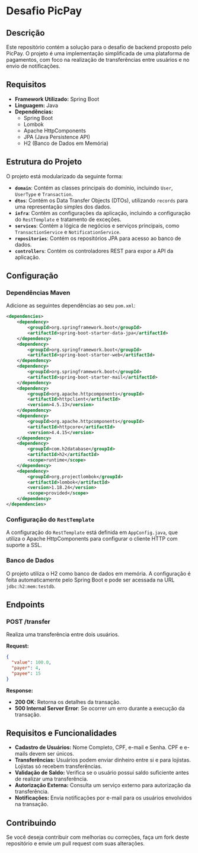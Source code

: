
# Desafio PicPay

## Descrição

Este repositório contém a solução para o desafio de backend proposto pelo PicPay. O projeto é uma implementação simplificada de uma plataforma de pagamentos, com foco na realização de transferências entre usuários e no envio de notificações.

## Requisitos

- **Framework Utilizado:** Spring Boot
- **Linguagem:** Java
- **Dependências:**
  - Spring Boot
  - Lombok
  - Apache HttpComponents
  - JPA (Java Persistence API)
  - H2 (Banco de Dados em Memória)

## Estrutura do Projeto

O projeto está modularizado da seguinte forma:

- **`domain`**: Contém as classes principais do domínio, incluindo `User`, `UserType` e `Transaction`.
- **`dtos`**: Contém os Data Transfer Objects (DTOs), utilizando `records` para uma representação simples dos dados.
- **`infra`**: Contém as configurações da aplicação, incluindo a configuração do `RestTemplate` e tratamento de exceções.
- **`services`**: Contém a lógica de negócios e serviços principais, como `TransactionService` e `NotificationService`.
- **`repositories`**: Contém os repositórios JPA para acesso ao banco de dados.
- **`controllers`**: Contém os controladores REST para expor a API da aplicação.

## Configuração

### Dependências Maven

Adicione as seguintes dependências ao seu `pom.xml`:

```xml
<dependencies>
    <dependency>
        <groupId>org.springframework.boot</groupId>
        <artifactId>spring-boot-starter-data-jpa</artifactId>
    </dependency>
    <dependency>
        <groupId>org.springframework.boot</groupId>
        <artifactId>spring-boot-starter-web</artifactId>
    </dependency>
    <dependency>
        <groupId>org.springframework.boot</groupId>
        <artifactId>spring-boot-starter-mail</artifactId>
    </dependency>
    <dependency>
        <groupId>org.apache.httpcomponents</groupId>
        <artifactId>httpclient</artifactId>
        <version>4.5.13</version>
    </dependency>
    <dependency>
        <groupId>org.apache.httpcomponents</groupId>
        <artifactId>httpcore</artifactId>
        <version>4.4.15</version>
    </dependency>
    <dependency>
        <groupId>com.h2database</groupId>
        <artifactId>h2</artifactId>
        <scope>runtime</scope>
    </dependency>
    <dependency>
        <groupId>org.projectlombok</groupId>
        <artifactId>lombok</artifactId>
        <version>1.18.24</version>
        <scope>provided</scope>
    </dependency>
</dependencies>
```

### Configuração do `RestTemplate`

A configuração do `RestTemplate` está definida em `AppConfig.java`, que utiliza o Apache HttpComponents para configurar o cliente HTTP com suporte a SSL.

### Banco de Dados

O projeto utiliza o H2 como banco de dados em memória. A configuração é feita automaticamente pelo Spring Boot e pode ser acessada na URL `jdbc:h2:mem:testdb`.

## Endpoints

### POST /transfer

Realiza uma transferência entre dois usuários.

**Request:**

```json
{
  "value": 100.0,
  "payer": 4,
  "payee": 15
}
```

**Response:**

- **200 OK**: Retorna os detalhes da transação.
- **500 Internal Server Error**: Se ocorrer um erro durante a execução da transação.

## Requisitos e Funcionalidades

- **Cadastro de Usuários:** Nome Completo, CPF, e-mail e Senha. CPF e e-mails devem ser únicos.
- **Transferências:** Usuários podem enviar dinheiro entre si e para lojistas. Lojistas só recebem transferências.
- **Validação de Saldo:** Verifica se o usuário possui saldo suficiente antes de realizar uma transferência.
- **Autorização Externa:** Consulta um serviço externo para autorização da transferência.
- **Notificações:** Envia notificações por e-mail para os usuários envolvidos na transação.


## Contribuindo

Se você deseja contribuir com melhorias ou correções, faça um fork deste repositório e envie um pull request com suas alterações.


